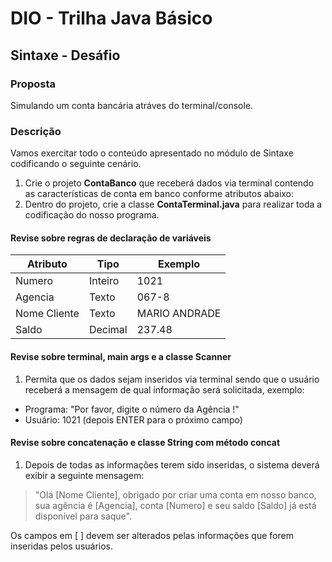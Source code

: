 # DIO - Trilha Java Básico

## Sintaxe - Desáfio

### Proposta

Simulando um conta bancária atráves do terminal/console.

### Descrição

Vamos exercitar todo o conteúdo apresentado no módulo de Sintaxe codificando o seguinte cenário.

1. Crie o projeto **ContaBanco** que receberá dados via terminal contendo as características de conta em banco conforme atributos abaixo:
2. Dentro do projeto, crie a classe **ContaTerminal.java** para realizar toda a codificação do nosso programa.

#### Revise sobre regras de declaração de variáveis

| Atributo |	Tipo | Exemplo |
|---|---|---|
| Numero |	Inteiro |	1021 |
| Agencia |	Texto |	067-8 |
| Nome Cliente |	Texto |	MARIO ANDRADE |
| Saldo |	Decimal |	237.48 |

#### Revise sobre terminal, main args e a classe Scanner

1. Permita que os dados sejam inseridos via terminal sendo que o usuário receberá a mensagem de qual informação será solicitada, exemplo:
* Programa: "Por favor, digite o número da Agência !"
* Usuário: 1021 (depois ENTER para o próximo campo)

#### Revise sobre concatenação e classe String com método concat
1. Depois de todas as informações terem sido inseridas, o sistema deverá exibir a seguinte mensagem:
> "Olá [Nome Cliente], obrigado por criar uma conta em nosso banco, sua agência é [Agencia], conta [Numero] e seu saldo [Saldo] já está disponível para saque". 

Os campos em [ ] devem ser alterados pelas informações que forem inseridas pelos usuários.